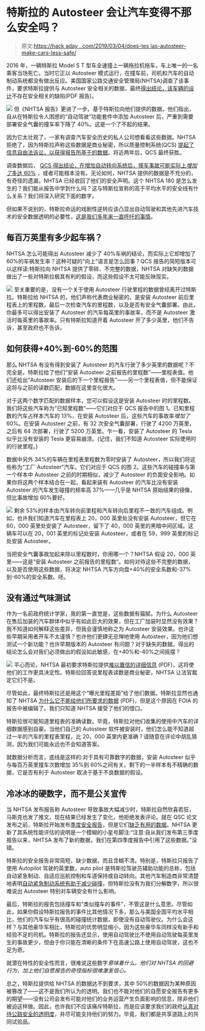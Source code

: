 # 特斯拉的 Autosteer 会让汽车变得不那么安全吗？

> 原文:[https://hack aday . com/2019/03/04/does-tes las-autosteer-make-cars-less-safe/](https://hackaday.com/2019/03/04/does-teslas-autosteer-make-cars-less-safe/)

2016 年，一辆特斯拉 Model S T 型车全速撞上一辆拖拉机拖车，车上唯一的一名乘客当场死亡。当时它正以 Autosteer 模式运行，在撞车前，司机和汽车的自动制动系统都没有做出反应。美国国家公路交通安全管理局(NHTSA)调查了该事件，要求特斯拉提供与 Autosteer 安全相关的数据，最终[得出结论，该车辆的设计](https://static.nhtsa.gov/odi/inv/2016/INCLA-PE16007-7876.pdf)不存在安全相关的缺陷(PDF 报告)。

[![](../Images/774c9308f26fcff7cc3cc56e617307f4.png)](https://hackaday.com/wp-content/uploads/2019/02/nhtsa_tesla_graph.png) 但《NHTSA 报告》更进了一步。基于特斯拉向他们提供的数据，他们指出，自从在特斯拉令人困惑的“自动驾驶”功能套件中添加 Autosteer 后，严重到需要部署安全气囊的撞车率下降了 40%。这是一个了不起的结果。

因为它太壮观了，一家有调查汽车安全历史的私人公司想看看这些数据。NHTSA 拒绝了，因为特斯拉声称这些数据是商业秘密，所以质量控制系统(QCS) [提起了信息自由法诉讼，以获得报告所基于的数据](https://www.carcomplaints.com/news/2017/lawsuit-nhtsa-freedom-of-information-act-request.shtml)。将近两年后，QCS 最终获胜。

调查数据后， [QCS 得出结论，在增加自动转向系统后，撞车事故可能实际上*增加了*多达 60%](http://quality-control.us/nhtsa_autopilot_safety_claims.html) ，或者可能根本没有。无论如何，NHTSA 提供的数据是不充分的，有奇怪的遗漏，NHTSA 已经收回了他们的安全声明。这个 NHTSA 180 是怎么发生的？我们能从报告中学到什么吗？这与特斯拉宣称的高于平均水平的安全线有什么关系？我们将深入研究下面的数字。

但如果不说别的，特斯拉命运的戏剧性逆转应该凸显出自动驾驶和其他先进汽车技术的安全数据透明的必要性，[这是我们多年来一直呼吁的事情](https://hackaday.com/2016/12/05/self-driving-cars-are-not-yet-safe/)。

## 每百万英里有多少起车祸？

NHTSA 怎么可能得出 Autosteer 减少了 40%车祸的结论，而实际上它却增加了 60%的车祸发生率？这种可疑的“向上”语言是怎么回事？QCS 报告的简短版本可以这样读:特斯拉向 NHTSA 提供了零碎、不完整的数据，NHTSA 对缺失的数据做出了一些对特斯拉极其有利的假设，而这些假设不太可能反映现实。

[![](../Images/65e355e4f97a8d176bf763a550ea26e3.png)](https://hackaday.com/wp-content/uploads/2019/02/tesla_autopilot.png) 至关重要的是，没有一个关于使用 Autosteer 行驶里程的数据曾经离开过特斯拉。特斯拉给 NHTSA 的，他们声称代表商业秘密的，是安装 Autosteer 前后里程表上的里程数，最后一次检查汽车的里程数，以及是否有安全气囊部署。由此，你最多可以得出安装了 Autosteer 的汽车每英里的事故率，而不是 Autosteer 激活时每英里的事故率。只有特斯拉知道开着 Autosteer 开了多少英里，他们不告诉，甚至政府也不告诉。

## 如何获得+40%到-60%的范围

那么 NHTSA 有没有得到安装了 Autosteer 的汽车行驶了多少英里的数据呢？不完全是。特斯拉给了他们“安装 Autosteer 之前报告的里程数”——里程表值。他们还给出“Autosteer 安装后的下一个里程报告”——另一个里程表值，但不能保证这将与之前的读数匹配，数据在这里变化很大。

对于这两个数字匹配的数据样本，您可以假设这是安装 Autosteer 时的里程数。我们将这些汽车称为“已知里程数”——它们对应于 QCS 报告中的图 1。已知里程数的汽车占样本汽车的 13%，在安装 Autosteer 后，这些汽车的事故率*增加了*60%。在安装 Autosteer 之前，有 32 次安全气囊部署，行驶了 4200 万英里，之后有 64 次部署，行驶了 5200 万英里。乍一看，安装了 Autosteer 的 Tesla 似乎比没有安装的 Tesla 更容易崩溃。(记住，我们不知道 Autosteer 实际使用时的行驶里程。)

数据中另外 34%的车辆在里程表里程数为零时安装了 Autosteer，所以我们将这些称为“工厂 Autosteer”汽车。它们对应于 QCS 的图 2。这些汽车的碰撞率与第一个样本中 Autosteer 之前的时期相似，减少了 Autosteer 的负面安全影响。如果你将这两个样本结合在一起，看起来装有 Autosteer 的汽车比没有安装 Autosteer 的汽车发生碰撞的频率高 37%——几乎是 NHTSA 原始结果的镜像，但比事故增加 60%要好。

[![](../Images/b4b5e50f77a67b8a90763f30d4d58f03.png)](https://hackaday.com/wp-content/uploads/2019/02/mileage_gap.jpg) 剩余 53%的样本由汽车转向前里程和汽车转向后里程不一致的汽车组成。例如，也许我们知道汽车在里程表上 20，000 英里处没有安装 Autosteer，但它在 60，000 英里处安装了 Autosteer，留下了 40，000 英里的黑暗中间区域。这辆车可以在 20，001 英里的标记处安装 Autosteer，或者在 59，999 英里的标记处安装 Autosteer。

当把安全气囊事故加起来除以里程数时，你用哪一个？NHTSA 假设 20，000 英里——这是“安装 Autosteer 之前报告的里程数”。如何对待这些不完整的数据，以及是否使用这些数据，将决定 NHTSA 汽车方向盘+40%的安全系数和-37%到-60%的安全系数。呸。

## 没有通过气味测试

作为一名前政府统计学家，我的第一直觉是，这些数据有猫腻。为什么 Autosteer 在售后加装的汽车群体中似乎有如此巨大的效果，但在工厂加装时显然没有效果？我不知道如何解释这些差异，但我会谨慎地称之为 Autosteer 安装效果。也许这些早期采用者开车不太谨慎？也许他们更肆无忌惮地使用 Autosteer，因为他们想测试一个新功能？也许早期版本的 Autosteer 有问题？对于缺失的数据，得出的结论怎么会对我们必须做出的假设如此敏感，在+40%和-40%之间摇摆？

[![](../Images/e0300c4b24c46471da7504cd40be3079.png)](https://hackaday.com/wp-content/uploads/2019/02/redactions.pdf.jpg) 平心而论，NHTSA 最初要求特斯拉提供[难以置信的详细信息](https://static.nhtsa.gov/odi/inv/2016/INIM-PE16007-64338.pdf) (PDF)，这将使他们的工作更具决定性。特斯拉回答说里程表读数是商业秘密，NHTSA 让法官裁定它们不是。

尽管如此，最终特斯拉还是用这个“曝光里程差距”给了他们数据。特斯拉显然也通知了 NHTSA [为什么它不能给他们所要求的数据](https://static.nhtsa.gov/odi/inv/2016/INLE-PE16007-66301.pdf) (PDF)，但是这个原因在 FOIA 的报告中被编辑了。我们只知道 NHTSA 接受了他们的借口。

特斯拉很可能知道里程表的准确读数。毕竟，特斯拉对他们收集的使用中汽车的详细数据感到自豪。当他们自己的 Autosteer 软件被安装时，他们怎么能不知道超过一半的汽车的里程表里程，比 20，000 英里内更准确？请随意在评论中胡乱猜测，因为我们可能永远也不会知道答案。

就数据分析而言，底线是这样的:对于具有可靠数字的数据，安装 Autosteer 似乎与每百万英里撞车次数增加 35%到 60%之间有关。剩下的一半样本有不精确的数据，它是否有利于 Autosteer 取决于基于不良数据的假设。

## 冷冰冰的硬数字，而不是公关宣传

当 NHTSA 发布报告称 Autosteer 导致事故大幅减少时，特斯拉自然欣喜若狂，马斯克也发了推文。现在结果已经发生了变化，他拒绝发表评论。就在 QSC 论文发布之前，特斯拉开始发布[季度安全报告](https://www.tesla.com/VehicleSafetyReport)，但是它们[缺乏有用的数据](https://www.theverge.com/2018/10/4/17937504/tesla-autopilot-safety-consumer-report)。NHTSA 更新了其系统性能评估的说明是一个模糊的小星号脚注:“注意:自从我们发布第三季度报告以来，NHTSA 发布了新的数据，我们在第四季度报告中引用了这些数据。”没错。

特斯拉的安全报告非常简短，缺少数据，而且含糊不清。特别是，特斯拉只报告了使用 Autopilot 驾驶的英里数，auto pilot 是特斯拉驾驶员辅助功能的总称，包括自动紧急制动、自适应巡航控制和车道保持或自动转向。其他汽车制造商非常清楚地表明[自动紧急制动系统有助于减少碰撞](https://www.consumerreports.org/car-safety/automatic-emergency-braking-guide/)，但特斯拉没有为我们分解数字，所以很难说出 Autosteer 特别对车辆安全有什么影响。

最后，特斯拉的报告包括撞车和“类似撞车的事件”，不管这是什么意思。尽管如此，如果你假设特斯拉报告的事件比其他情况下多，那么与美国全国平均水平相比，他们的汽车似乎有很高的碰撞统计数据，即使没有自动驾驶仪。为什么会这样？与其他豪华车相比，特斯拉的优势明显缩小，因为这些豪华车同样没有新手和经验不足的司机。特斯拉的报告还显示，使用自动驾驶比不使用自动驾驶每英里发生的事故更少，但由于你只能在清晰的条件下在高速公路上使用自动驾驶，这也不足为奇。

就潜在特性的安全性而言，很难说这些数字*意味着什么。他们对 NHTSA 的回避行为，加上他们自愿报告的奇怪指标很难激发信心。*

总之，特斯拉提供给 NHTSA 的数据达不到要求，其中 50%的数据因为某种原因被篡改了——这不是我们所认为的透明。我们也不能对他们的自愿安全报告有更多的期望——没有公司会发布可能对他们的业务运营产生负面影响的信息，除非他们被迫这样做。因此，也许我们不应该痛斥特斯拉，而是应该要求我们的政府[认真对待公路安全的透明度](https://www.latimes.com/business/autos/la-fi-hy-tesla-nhtsa-20190214-story.html)，并尽可能支持他们的努力。毕竟，我们都是共享道路上的共同试验品。
